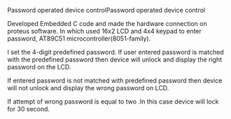 
Password operated device controlPassword operated device control


Developed Embedded C code and made the hardware connection on proteus software. In which used
16x2 LCD and 4x4 keypad to enter password, AT89C51 microcontroller(8051-family).

I set the 4-digit predefined password. If user entered password is matched with the predefined password then device will unlock and display the right password on the LCD.

If entered password is not matched with predefined password then device will not unlock and display the wrong password on LCD.

If attempt of wrong password is equal to two .In this case device will lock for 30 second.
